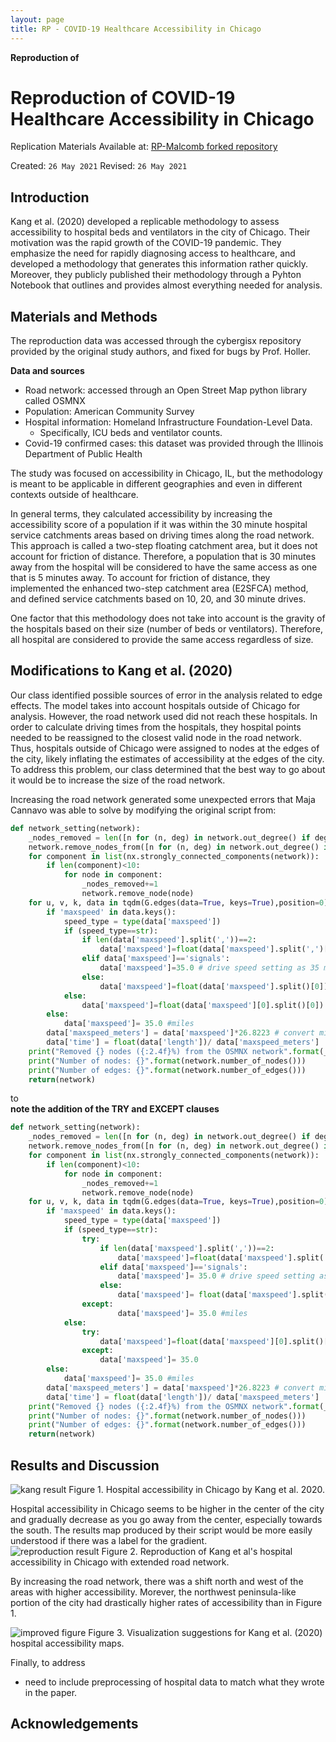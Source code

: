 ```yaml
---
layout: page
title: RP - COVID-19 Healthcare Accessibility in Chicago
---
```



**Reproduction of**
# Reproduction of COVID-19 Healthcare Accessibility in Chicago

Replication Materials Available at: [RP-Malcomb forked repository](https://github.com/stevenmontilla/RP-Kang)

Created: `26 May 2021`
Revised: `26 May 2021`

## Introduction
Kang et al. (2020) developed a replicable methodology to assess accessibility to hospital beds and ventilators in the city of Chicago. Their motivation was the rapid growth of the COVID-19 pandemic. They emphasize the need for rapidly diagnosing access to healthcare, and developed a methodology that generates this information rather quickly. Moreover, they publicly published their methodology through a Pyhton Notebook that outlines and provides almost everything needed for analysis.

## Materials and Methods

The reproduction data was accessed through the cybergisx repository provided by the original study authors, and fixed for bugs by Prof. Holler.

**Data and sources**
- Road network: accessed through an Open Street Map python library called OSMNX
- Population: American Community Survey
- Hospital information: Homeland Infrastructure Foundation-Level Data.
  - Specifically, ICU beds and ventilator counts.
- Covid-19 confirmed cases: this dataset was provided through the Illinois Department of Public Health

The study was focused on accessibility in Chicago, IL, but the methodology is meant to be applicable in different geographies and even in different contexts outside of healthcare.

In general terms, they calculated accessibility by increasing the accessibility score of a population if it was within the 30 minute hospital service catchments areas based on driving times along the road network. This approach is called a two-step floating catchment area, but it does not account for friction of distance. Therefore, a population that is 30 minutes away from the hospital will be considered to have the same access as one that is 5 minutes away. To account for friction of distance, they implemented the enhanced two-step catchment area (E2SFCA) method, and defined service catchments based on 10, 20, and 30 minute drives.

One factor that this methodology does not take into account is the gravity of the hospitals based on their size (number of beds or ventilators). Therefore, all hospital are considered to provide the same access regardless of size.

## Modifications to Kang et al. (2020)

Our class identified possible sources of error in the analysis related to edge effects. The model takes into account hospitals outside of Chicago for analysis. However, the road network used did not reach these hospitals. In order to calculate driving times from the hospitals, they hospital points needed to be reassigned to the closest valid node in the road network. Thus, hospitals outside of Chicago were assigned to nodes at the edges of the city, likely inflating the estimates of accessibility at the edges of the city. To address this problem, our class determined that the best way to go about it would be to increase the size of the road network.

Increasing the road network generated some unexpected errors that Maja Cannavo was able to solve by modifying the original script from:

```python
def network_setting(network):
    _nodes_removed = len([n for (n, deg) in network.out_degree() if deg ==0])
    network.remove_nodes_from([n for (n, deg) in network.out_degree() if deg ==0])
    for component in list(nx.strongly_connected_components(network)):
        if len(component)<10:
            for node in component:
                _nodes_removed+=1
                network.remove_node(node)
    for u, v, k, data in tqdm(G.edges(data=True, keys=True),position=0):
        if 'maxspeed' in data.keys():
            speed_type = type(data['maxspeed'])
            if (speed_type==str):
                if len(data['maxspeed'].split(','))==2:
                    data['maxspeed']=float(data['maxspeed'].split(',')[0])               
                elif data['maxspeed']=='signals':
                    data['maxspeed']=35.0 # drive speed setting as 35 miles
                else:
                    data['maxspeed']=float(data['maxspeed'].split()[0])
            else:
                data['maxspeed']=float(data['maxspeed'][0].split()[0])
        else:
            data['maxspeed']= 35.0 #miles
        data['maxspeed_meters'] = data['maxspeed']*26.8223 # convert mile to meter
        data['time'] = float(data['length'])/ data['maxspeed_meters']
    print("Removed {} nodes ({:2.4f}%) from the OSMNX network".format(_nodes_removed, _nodes_removed/float(network.number_of_nodes())))
    print("Number of nodes: {}".format(network.number_of_nodes()))
    print("Number of edges: {}".format(network.number_of_edges()))    
    return(network)
```
to
<br>
**note the addition of the TRY and EXCEPT clauses**
```python
def network_setting(network):
    _nodes_removed = len([n for (n, deg) in network.out_degree() if deg ==0])
    network.remove_nodes_from([n for (n, deg) in network.out_degree() if deg ==0])
    for component in list(nx.strongly_connected_components(network)):
        if len(component)<10:
            for node in component:
                _nodes_removed+=1
                network.remove_node(node)
    for u, v, k, data in tqdm(G.edges(data=True, keys=True),position=0):
        if 'maxspeed' in data.keys():
            speed_type = type(data['maxspeed'])
            if (speed_type==str):
                try:
                    if len(data['maxspeed'].split(','))==2:
                        data['maxspeed']=float(data['maxspeed'].split(',')[0])                  
                    elif data['maxspeed']=='signals':
                        data['maxspeed']= 35.0 # drive speed setting as 35 miles
                    else:
                        data['maxspeed']= float(data['maxspeed'].split()[0])
                except:
                        data['maxspeed']= 35.0 #miles                                             
            else:
                try:
                    data['maxspeed']=float(data['maxspeed'][0].split()[0])
                except:
                    data['maxspeed']= 35.0                                                   
        else:
            data['maxspeed']= 35.0 #miles
        data['maxspeed_meters'] = data['maxspeed']*26.8223 # convert mile to meter
        data['time'] = float(data['length'])/ data['maxspeed_meters']
    print("Removed {} nodes ({:2.4f}%) from the OSMNX network".format(_nodes_removed, _nodes_removed/float(network.number_of_nodes())))
    print("Number of nodes: {}".format(network.number_of_nodes()))
    print("Number of edges: {}".format(network.number_of_edges()))    
    return(network)
```


## Results and Discussion

![kang result](img/ChicagoResult.png)
Figure 1. Hospital accessibility in Chicago by Kang et al. 2020.
<br>

Hospital accessibility in Chicago seems to be higher in the center of the city and gradually decrease as you go away from the center, especially towards the south. The results map produced by their script would be more easily understood if there was a label for the gradient.
<br>
![reproduction result](img/modified_script_result.png)
Figure 2. Reproduction of Kang et al's hospital accessibility in Chicago with extended road network.
<br>

By increasing the road network, there was a shift north and west of the areas with higher accessibility. Morever, the northwest peninsula-like portion of the city had drastically higher rates of accessibility than in Figure 1.

![improved figure](img/chicahgohospitals_improved_25_classes.png)
Figure 3. Visualization suggestions for Kang et al. (2020) hospital accessibility maps.

Finally, to address 


- need to include preprocessing of hospital data to match what they wrote in the paper.

## Acknowledgements
